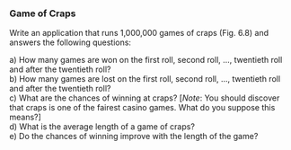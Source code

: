 ### Game of Craps 

Write an application that runs 1,000,000 games of craps (Fig. 6.8) and answers the following questions:

a) How many games are won on the first roll, second roll, …, twentieth roll and after the twentieth roll?\
b) How many games are lost on the first roll, second roll, …, twentieth roll and after the twentieth roll?\
c) What are the chances of winning at craps? [_Note_: You should discover that craps is one
of the fairest casino games. What do you suppose this means?]\
d) What is the average length of a game of craps?\
e) Do the chances of winning improve with the length of the game?